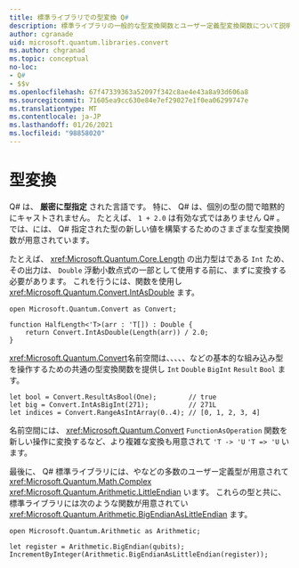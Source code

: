 ```yaml
---
title: 標準ライブラリでの型変換 Q#
description: 標準ライブラリの一般的な型変換関数とユーザー定義型変換関数について説明し Q# ます。
author: cgranade
uid: microsoft.quantum.libraries.convert
ms.author: chgranad
ms.topic: conceptual
no-loc:
- Q#
- $$v
ms.openlocfilehash: 67f47339363a52097f342c8ae4e43a8a93d606a8
ms.sourcegitcommit: 71605ea9cc630e84e7ef29027e1f0ea06299747e
ms.translationtype: MT
ms.contentlocale: ja-JP
ms.lasthandoff: 01/26/2021
ms.locfileid: "98858020"
---
```

# <a name="type-conversions"></a>型変換 #

Q# は、 **厳密に型指定** された言語です。
特に、 Q# は、個別の型の間で暗黙的にキャストされません。 たとえば、 `1 + 2.0` は有効な式ではありません Q# 。
では、には、 Q# 指定された型の新しい値を構築するためのさまざまな型変換関数が用意されています。

たとえば、 <xref:Microsoft.Quantum.Core.Length> の出力型はである `Int` ため、その出力は、 `Double` 浮動小数点式の一部として使用する前に、まずに変換する必要があります。
これを行うには、関数を使用し <xref:Microsoft.Quantum.Convert.IntAsDouble> ます。

```qsharp
open Microsoft.Quantum.Convert as Convert;

function HalfLength<'T>(arr : 'T[]) : Double {
    return Convert.IntAsDouble(Length(arr)) / 2.0;
}
```

<xref:Microsoft.Quantum.Convert>名前空間は、、、、、などの基本的な組み込み型を操作するための共通の型変換関数を提供し `Int` `Double` `BigInt` `Result` `Bool` ます。

```qsharp
let bool = Convert.ResultAsBool(One);        // true
let big = Convert.IntAsBigInt(271);          // 271L
let indices = Convert.RangeAsIntArray(0..4); // [0, 1, 2, 3, 4]
```

名前空間には、 <xref:Microsoft.Quantum.Convert> `FunctionAsOperation` 関数を新しい操作に変換するなど、より複雑な変換も用意されて `'T -> 'U` `'T => 'U` います。

最後に、 Q# 標準ライブラリには、やなどの多数のユーザー定義型が用意されて <xref:Microsoft.Quantum.Math.Complex> <xref:Microsoft.Quantum.Arithmetic.LittleEndian> います。
これらの型と共に、標準ライブラリには次のような関数が用意されてい <xref:Microsoft.Quantum.Arithmetic.BigEndianAsLittleEndian> ます。

```qsharp
open Microsoft.Quantum.Arithmetic as Arithmetic;

let register = Arithmetic.BigEndian(qubits);
IncrementByInteger(Arithmetic.BigEndianAsLittleEndian(register));
```
